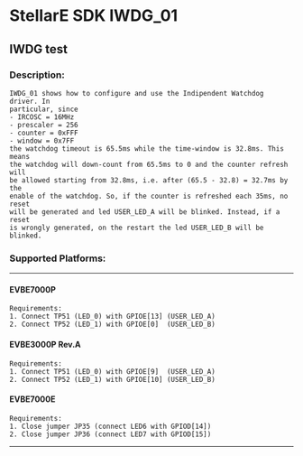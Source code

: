 # StellarE SDK IWDG_01

## IWDG test

### Description: 
	IWDG_01 shows how to configure and use the Indipendent Watchdog driver. In
	particular, since
	- IRCOSC = 16MHz
	- prescaler = 256
	- counter = 0xFFF
	- window = 0x7FF
	the watchdog timeout is 65.5ms while the time-window is 32.8ms. This means
	the watchdog will down-count from 65.5ms to 0 and the counter refresh will
	be allowed starting from 32.8ms, i.e. after (65.5 - 32.8) = 32.7ms by the
	enable of the watchdog. So, if the counter is refreshed each 35ms, no reset
	will be generated and led USER_LED_A will be blinked. Instead, if a reset
	is wrongly generated, on the restart the led USER_LED_B will be blinked.
### Supported Platforms:
-----------------------------------------------------------
#### EVBE7000P
	Requirements:
	1. Connect TP51 (LED_0) with GPIOE[13] (USER_LED_A)
	2. Connect TP52 (LED_1) with GPIOE[0]  (USER_LED_B)
#### EVBE3000P Rev.A
	Requirements:
	1. Connect TP51 (LED_0) with GPIOE[9]  (USER_LED_A)
	2. Connect TP52 (LED_1) with GPIOE[10] (USER_LED_B)
#### EVBE7000E
	Requirements:
	1. Close jumper JP35 (connect LED6 with GPIOD[14])
	2. Close jumper JP36 (connect LED7 with GPIOD[15])
-----------------------------------------------------------